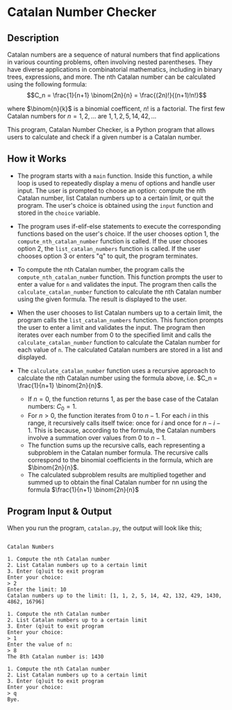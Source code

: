# Catalan Number Checker

## Description

Catalan numbers are a sequence of natural numbers that find applications in various counting problems, often involving nested parentheses. They have diverse applications in combinatorial mathematics, including in binary trees, expressions, and more. The nth Catalan number can be calculated using the following formula:
$$C_n = \frac{1}{n+1} \binom{2n}{n} = \frac{(2n)!}{(n+1)!n!}$$

where $\binom{n}{k}$ is a binomial coefficent, $n!$ is a factorial. The first few Catalan numbers for $n=1, 2, \dots$ are $1, 1, 2, 5, 14, 42, \ldots$

This program, Catalan Number Checker, is a Python program that allows users to calculate and check if a given number is a Catalan number.

## How it Works

- The program starts with a `main` function. Inside this function, a while loop is used to repeatedly display a menu of options and handle user input. The user is prompted to choose an option: compute the nth Catalan number, list Catalan numbers up to a certain limit, or quit the program. The user's choice is obtained using the `input` function and stored in the `choice` variable.

- The program uses if-elif-else statements to execute the corresponding functions based on the user's choice. If the user chooses option 1, the `compute_nth_catalan_number` function is called. If the user chooses option 2, the `list_catalan_numbers` function is called. If the user chooses option 3 or enters "q" to quit, the program terminates.

- To compute the nth Catalan number, the program calls the `compute_nth_catalan_number` function. This function prompts the user to enter a value for `n` and validates the input. The program then calls the `calculate_catalan_number` function to calculate the nth Catalan number using the given formula. The result is displayed to the user.

- When the user chooses to list Catalan numbers up to a certain limit, the program calls the `list_catalan_numbers` function. This function prompts the user to enter a limit and validates the input. The program then iterates over each number from 0 to the specified limit and calls the `calculate_catalan_number` function to calculate the Catalan number for each value of `n`. The calculated Catalan numbers are stored in a list and displayed.

- The `calculate_catalan_number` function uses a recursive approach to calculate the nth Catalan number using the formula above, i.e. $C_n = \frac{1}{n+1} \binom{2n}{n}$.
    - If $n=0$, the function returns 1, as per the base case of the Catalan numbers: $C_0​=1$.
    - For $n \gt 0$, the function iterates from $0$ to $n-1$. For each $i$ in this range, it recursively calls itself twice: once for $i$ and once for $n-i-1$. This is because, according to the formula, the Catalan numbers involve a summation over values from $0$ to $n-1$.
    - The function sums up the recursive calls, each representing a subproblem in the Catalan number formula. The recursive calls correspond to the binomial coefficients in the formula, which are $\binom{2n}{n}$.
    - The calculated subproblem results are multiplied together and summed up to obtain the final Catalan number for nn using the formula $\frac{1}{n+1} \binom{2n}{n}$

## Program Input & Output

When you run the program, `catalan.py`, the output will look like this;

```

Catalan Numbers

1. Compute the nth Catalan number
2. List Catalan numbers up to a certain limit
3. Enter (q)uit to exit program
Enter your choice:
> 2
Enter the limit: 10
Catalan numbers up to the limit: [1, 1, 2, 5, 14, 42, 132, 429, 1430, 4862, 16796]

1. Compute the nth Catalan number
2. List Catalan numbers up to a certain limit
3. Enter (q)uit to exit program
Enter your choice:
> 1
Enter the value of n:
> 8
The 8th Catalan number is: 1430

1. Compute the nth Catalan number
2. List Catalan numbers up to a certain limit
3. Enter (q)uit to exit program
Enter your choice:
> q
Bye.
```